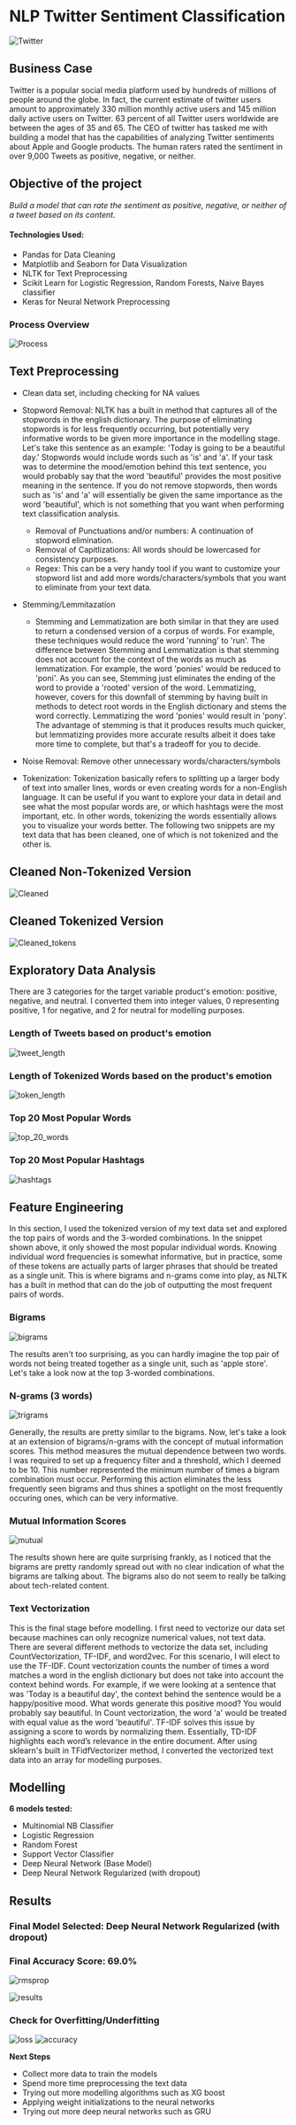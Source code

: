 # NLP Twitter Sentiment Classification

![Twitter](https://github.com/edwardcheng22/NLP-Twitter-Sentiment-Classification/blob/master/images/twitter_image.jpeg)

## Business Case

Twitter is a popular social media platform used by hundreds of millions of people around the globe. In fact, the current estimate of twitter users amount to approximately 330 million monthly active users and 145 million daily active users on Twitter. 63 percent of all Twitter users worldwide are between the ages of 35 and 65. The CEO of twitter has tasked me with building a model that has the capabilities of analyzing Twitter sentiments about Apple and Google products. The human raters rated the sentiment in over 9,000 Tweets as positive, negative, or neither.


## Objective of the project
*Build a model that can rate the sentiment as positive, negative, or neither of a tweet based on its content.*


#### Technologies Used:
* Pandas for Data Cleaning
* Matplotlib and Seaborn for Data Visualization
* NLTK for Text Preprocessing
* Scikit Learn for Logistic Regression, Random Forests, Naive Bayes classifier 
* Keras for Neural Network Preprocessing

### Process Overview

![Process](https://github.com/edwardcheng22/NLP-Twitter-Sentiment-Classification/blob/master/images/process.PNG)

## Text Preprocessing

* Clean data set, including checking for NA values

* Stopword Removal: NLTK has a built in method that captures all of the stopwords in the english dictionary. The purpose of eliminating stopwords is for less frequently occurring, but potentially very informative words to be given more importance in the modelling stage. Let's take this sentence as an example: 'Today is going to be a beautiful day.' Stopwords would include words such as 'is' and 'a'. If your task was to determine the mood/emotion behind this text sentence, you would probably say that the word 'beautiful' provides the most positive meaning in the sentence. If you do not remove stopwords, then words such as 'is' and 'a' will essentially be given the same importance as the word 'beautiful', which is not something that you want when performing text classification analysis.
   * Removal of Punctuations and/or numbers: A continuation of stopword elimination.
   * Removal of Capitlizations: All words should be lowercased for consistency purposes.
   * Regex: This can be a very handy tool if you want to customize your stopword list and add more words/characters/symbols that you want to eliminate from your text data.
   
* Stemming/Lemmitazation
   * Stemming and Lemmatization are both similar in that they are used to return a condensed version of a corpus of words. For example, these techniques would reduce the word 'running' to 'run'. The difference between Stemming and Lemmatization is that stemming does not account for the context of the words as much as lemmatization. For example,  the word 'ponies' would be reduced to 'poni'. As you can see, Stemming just eliminates the ending of the word to provide a 'rooted' version of the word. Lemmatizing, however, covers for this downfall of stemming by having built in methods to detect root words in the English dictionary and stems the word correctly. Lemmatizing the word 'ponies' would result in 'pony'. The advantage of stemming is that it produces results much quicker, but lemmatizing provides more accurate results albeit it does take more time to complete, but that's a tradeoff for you to decide.

* Noise Removal: Remove other unnecessary words/characters/symbols

* Tokenization: Tokenization basically refers to splitting up a larger body of text into smaller lines, words or even creating words for a non-English language. It can be useful if you want to explore your data in detail and see what the most popular words are, or which hashtags were the most important, etc. In other words, tokenizing the words essentially allows you to visualize your words better. The following two snippets are my text data that has been cleaned, one of which is not tokenized and the other is.

 ## Cleaned Non-Tokenized Version
 
 ![Cleaned](https://github.com/edwardcheng22/NLP-Twitter-Sentiment-Classification/blob/master/images/cleaned_data.png)

 ## Cleaned Tokenized Version
 
 ![Cleaned_tokens](https://github.com/edwardcheng22/NLP-Twitter-Sentiment-Classification/blob/master/images/tokenized_version.PNG)
 

 ## Exploratory Data Analysis
 
 There are 3 categories for the target variable product's emotion: positive, negative, and neutral. I converted them into integer values, 0 representing positive, 1 for negative, and 2 for neutral for modelling purposes.
 
 ### Length of Tweets based on product's emotion
 
 ![tweet_length](https://github.com/edwardcheng22/NLP-Twitter-Sentiment-Classification/blob/master/images/tweet_length.PNG)
 
 ### Length of Tokenized Words based on the product's emotion
 
 ![token_length](https://github.com/edwardcheng22/NLP-Twitter-Sentiment-Classification/blob/master/images/token_length.PNG)
 
 ### Top 20 Most Popular Words
 
 ![top_20_words](https://github.com/edwardcheng22/NLP-Twitter-Sentiment-Classification/blob/master/images/top_20_popular_words.PNG)
 
 ### Top 20 Most Popular Hashtags
 
 ![hashtags](https://github.com/edwardcheng22/NLP-Twitter-Sentiment-Classification/blob/master/images/top_20_popular_hashtags.PNG)
 
 ## Feature Engineering
 
 In this section, I used the tokenized version of my text data set and explored the top pairs of words and the 3-worded combinations. In the snippet shown above, it only showed the most popular individual words. Knowing individual word frequencies is somewhat informative, but in practice, some of these tokens are actually parts of larger phrases that should be treated as a single unit. This is where bigrams and n-grams come into play, as NLTK has a built in method that can do the job of outputting the most frequent pairs of words.
 
 ### Bigrams
 
 ![bigrams](https://github.com/edwardcheng22/NLP-Twitter-Sentiment-Classification/blob/master/images/bigrams.PNG)
 
 The results aren't too surprising, as you can hardly imagine the top pair of words not being treated together as a single unit, such as 'apple store'. Let's take a look now at the top 3-worded combinations.
 
 ### N-grams (3 words)
 
 ![trigrams](https://github.com/edwardcheng22/NLP-Twitter-Sentiment-Classification/blob/master/images/3-gram-combination.PNG)
 
 Generally, the results are pretty similar to the bigrams. Now, let's take a look at an extension of bigrams/n-grams with the concept of mutual information scores. This method measures the mutual dependence between two words. I was required to set up a frequency filter and a threshold, which I deemed to be 10. This number represented the minimum number of times a bigram combination must occur. Performing this action eliminates the less frequently seen bigrams and thus shines a spotlight on the most frequently occuring ones, which can be very informative.
 
 ### Mutual Information Scores
 
 ![mutual](https://github.com/edwardcheng22/NLP-Twitter-Sentiment-Classification/blob/master/images/mutual_info_score.PNG)
 
 The results shown here are quite surprising frankly, as I noticed that the bigrams are pretty randomly spread out with no clear indication of what the bigrams are talking about. The bigrams also do not seem to really be talking about tech-related content.
 
 ### Text Vectorization
 
 This is the final stage before modelling. I first need to vectorize our data set because machines can only recognize numerical values, not text data. There are several different methods to vectorize the data set, including CountVectorization, TF-IDF, and word2vec. For this scenario, I will elect to use the TF-IDF. Count vectorization counts the number of times a word matches a word in the english dictionary but does not take into account the context behind words. For example, if we were looking at a sentence that was 'Today is a beautiful day', the context behind the sentence would be a happy/positive mood. What words generate this positive mood? You would probably say beautiful. In Count vectorization, the word 'a' would be treated with equal value as the word 'beautiful'. TF-IDF solves this issue by assigning a score to words by normalizing them. Essentially, TD-IDF highlights each word’s relevance in the entire document. After using sklearn's built in TFidfVectorizer method, I converted the vectorized text data into an array for modelling purposes.
 
 ## Modelling
 
 **6 models tested:**
   
   * Multinomial NB Classifier
   * Logistic Regression
   * Random Forest
   * Support Vector Classifier
   * Deep Neural Network (Base Model)
   * Deep Neural Network Regularized (with dropout)
   
## Results

### Final Model Selected: Deep Neural Network Regularized (with dropout)

### Final Accuracy Score: 69.0%

![rmsprop](https://github.com/edwardcheng22/NLP-Twitter-Sentiment-Classification/blob/master/images/final_model_1.PNG)

![results](https://github.com/edwardcheng22/NLP-Twitter-Sentiment-Classification/blob/master/images/results_table_1.PNG)

### Check for Overfitting/Underfitting

![loss](https://github.com/edwardcheng22/NLP-Twitter-Sentiment-Classification/blob/master/images/loss_function_1.PNG)
![accuracy](https://github.com/edwardcheng22/NLP-Twitter-Sentiment-Classification/blob/master/images/accuracy_function_1.PNG)

**Next Steps**
  * Collect more data to train the models
  * Spend more time preprocessing the text data
  * Trying out more modelling algorithms such as XG boost
  * Applying weight initializations to the neural networks 
  * Trying out more deep neural networks such as GRU

